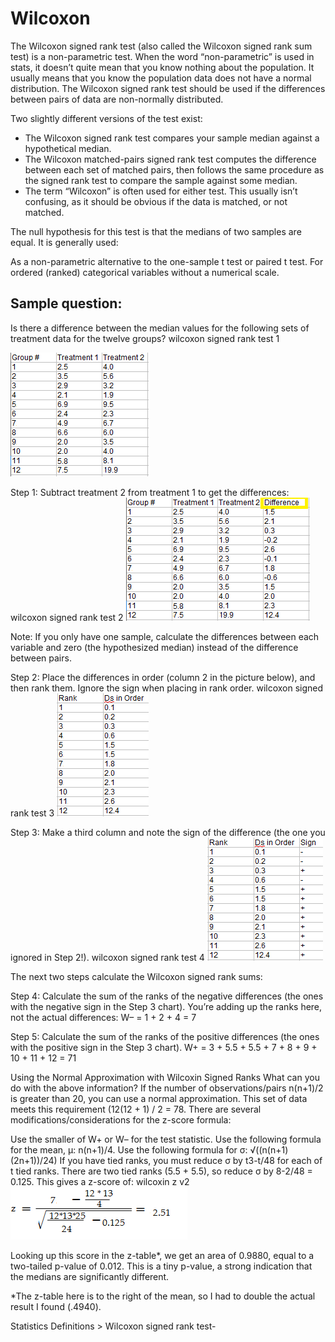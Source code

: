 # Wilcoxon

The Wilcoxon signed rank test (also called the Wilcoxon signed rank sum test) is a non-parametric test. When the word “non-parametric” is used in stats, it doesn’t quite mean that you know nothing about the population. It usually means that you know the population data does not have a normal distribution. The Wilcoxon signed rank test should be used if the differences between pairs of data are non-normally distributed.

Two slightly different versions of the test exist:

* The Wilcoxon signed rank test compares your sample median against a hypothetical median.
* The Wilcoxon matched-pairs signed rank test computes the difference between each set of matched pairs, then follows the same procedure as the signed rank test to compare the sample against some median.
* The term “Wilcoxon” is often used for either test. This usually isn’t confusing, as it should be obvious if the data is matched, or not matched.

The null hypothesis for this test is that the medians of two samples are equal. It is generally used:

As a non-parametric alternative to the one-sample t test or paired t test.
For ordered (ranked) categorical variables without a numerical scale.


## Sample question: 
Is there a difference between the median values for the following sets of treatment data for the twelve groups?
wilcoxon signed rank test 1

<img src="./images/wilcoxon.png" alt="data" class="inline"/>

Step 1: Subtract treatment 2 from treatment 1 to get the differences:
wilcoxon signed rank test 2
<img src="./images/wilcoxon1.png" alt="data" class="inline"/>


Note: If you only have one sample, calculate the differences between each variable and zero (the hypothesized median) instead of the difference between pairs.

Step 2: Place the differences in order (column 2 in the picture below), and then rank them. Ignore the sign when placing in rank order.
wilcoxon signed rank test 3
<img src="./images/wilcoxon2.png" alt="data" class="inline"/>


Step 3: Make a third column and note the sign of the difference (the one you ignored in Step 2!).
wilcoxon signed rank test 4
<img src="./images/wilcoxon3.png" alt="data" class="inline"/>


The next two steps calculate the Wilcoxon signed rank sums:

Step 4: Calculate the sum of the ranks of the negative differences (the ones with the negative sign in the Step 3 chart). You’re adding up the ranks here, not the actual differences:
W– = 1 + 2 + 4 = 7

Step 5: Calculate the sum of the ranks of the positive differences (the ones with the positive sign in the Step 3 chart).
W+ = 3 + 5.5 + 5.5 + 7 + 8 + 9 + 10 + 11 + 12 = 71

Using the Normal Approximation with Wilcoxin Signed Ranks
What can you do with the above information? If the number of observations/pairs n(n+1)/2 is greater than 20, you can use a normal approximation. This set of data meets this requirement (12(12 + 1) / 2 = 78. There are several modifications/considerations for the z-score formula:

Use the smaller of W+ or W– for the test statistic.
Use the following formula for the mean, μ: n(n+1)/4.
Use the following formula for σ: √((n(n+1)(2n+1))/24)
If you have tied ranks, you must reduce σ by t3-t/48 for each of t tied ranks. There are two tied ranks (5.5 + 5.5), so reduce σ by 8-2/48 = 0.125.
This gives a z-score of:
wilcoxin z v2
<img src="./images/wilcoxon4.png" alt="data" class="inline"/>


Looking up this score in the z-table*, we get an area of 0.9880, equal to a two-tailed p-value of 0.012. This is a tiny p-value, a strong indication that the medians are significantly different.

*The z-table here is to the right of the mean, so I had to double the actual result I found (.4940).

Statistics Definitions > Wilcoxon signed rank test-
